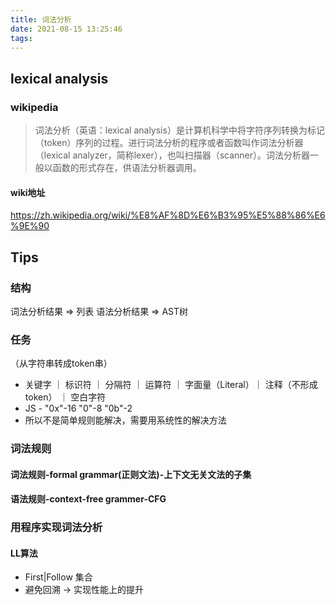 ```yaml
---
title: 词法分析
date: 2021-08-15 13:25:46
tags:
---
```

## lexical analysis

### wikipedia
> 词法分析（英语：lexical analysis）是计算机科学中将字符序列转换为标记（token）序列的过程。进行词法分析的程序或者函数叫作词法分析器（lexical analyzer，简称lexer），也叫扫描器（scanner）。词法分析器一般以函数的形式存在，供语法分析器调用。

#### wiki地址
https://zh.wikipedia.org/wiki/%E8%AF%8D%E6%B3%95%E5%88%86%E6%9E%90

## Tips
### 结构
词法分析结果 => 列表
语法分析结果 => AST树

### 任务
（从字符串转成token串）

- 关键字 ｜ 标识符 ｜ 分隔符 ｜ 运算符 ｜ 字面量（Literal）｜ 注释（不形成token） ｜ 空白字符 
- JS - "0x"-16 "0"-8 "0b"-2
- 所以不是简单规则能解决，需要用系统性的解决方法

### 词法规则
#### 词法规则-formal grammar(正则文法)-上下文无关文法的子集
#### 语法规则-context-free grammer-CFG
 
### 用程序实现词法分析

#### LL算法
- First|Follow 集合
- 避免回溯 -> 实现性能上的提升